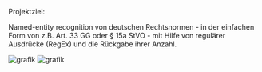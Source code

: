 Projektziel:

Named-entity recognition von deutschen Rechtsnormen - in der einfachen Form von z.B. Art. 33 GG oder § 15a StVO - mit Hilfe von regulärer Ausdrücke (RegEx) und die Rückgabe ihrer Anzahl.

![grafik](https://user-images.githubusercontent.com/66714895/103212535-55547b80-490b-11eb-8c07-4968aab6df88.png)
![grafik](https://user-images.githubusercontent.com/66714895/103212630-9e0c3480-490b-11eb-84bd-b80cedaceffc.png)


